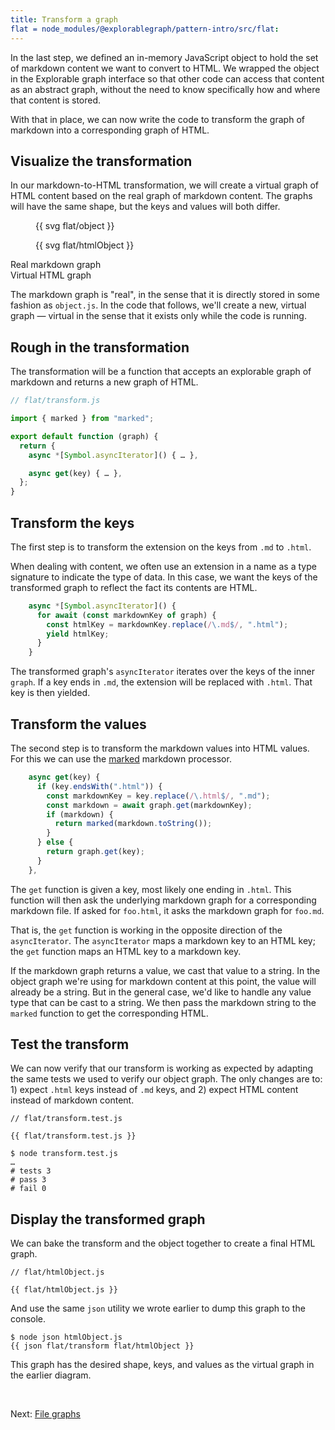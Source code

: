 ```yaml
---
title: Transform a graph
flat = node_modules/@explorablegraph/pattern-intro/src/flat:
---
```


In the last step, we defined an in-memory JavaScript object to hold the set of markdown content we want to convert to HTML. We wrapped the object in the Explorable graph interface so that other code can access that content as an abstract graph, without the need to know specifically how and where that content is stored.

With that in place, we can now write the code to transform the graph of markdown into a corresponding graph of HTML.

## Visualize the transformation

In our markdown-to-HTML transformation, we will create a virtual graph of HTML content based on the real graph of markdown content. The graphs will have the same shape, but the keys and values will both differ.

<div class="sideBySide" style="grid-template-columns: 1fr 1.4fr;">
  <figure>
    {{ svg flat/object }}
  </figure>
  <figure>
    {{ svg flat/htmlObject }}
  </figure>
  <figcaption>Real markdown graph</figcaption>
  <figcaption>Virtual HTML graph</figcaption>
</div>

The markdown graph is "real", in the sense that it is directly stored in some fashion as `object.js`. In the code that follows, we'll create a new, virtual graph — virtual in the sense that it exists only while the code is running.

## Rough in the transformation

The transformation will be a function that accepts an explorable graph of markdown and returns a new graph of HTML.

```js
// flat/transform.js

import { marked } from "marked";

export default function (graph) {
  return {
    async *[Symbol.asyncIterator]() { … },

    async get(key) { … },
  };
}
```

## Transform the keys

The first step is to transform the extension on the keys from `.md` to `.html`.

When dealing with content, we often use an extension in a name as a type signature to indicate the type of data. In this case, we want the keys of the transformed graph to reflect the fact its contents are HTML.

```js
    async *[Symbol.asyncIterator]() {
      for await (const markdownKey of graph) {
        const htmlKey = markdownKey.replace(/\.md$/, ".html");
        yield htmlKey;
      }
    }
```

The transformed graph's `asyncIterator` iterates over the keys of the inner `graph`. If a key ends in `.md`, the extension will be replaced with `.html`. That key is then yielded.

## Transform the values

The second step is to transform the markdown values into HTML values. For this we can use the [marked](https://github.com/markedjs/marked) markdown processor.

```js
    async get(key) {
      if (key.endsWith(".html")) {
        const markdownKey = key.replace(/\.html$/, ".md");
        const markdown = await graph.get(markdownKey);
        if (markdown) {
          return marked(markdown.toString());
        }
      } else {
        return graph.get(key);
      }
    },
```

The `get` function is given a key, most likely one ending in `.html`. This function will then ask the underlying markdown graph for a corresponding markdown file. If asked for `foo.html`, it asks the markdown graph for `foo.md`.

That is, the `get` function is working in the opposite direction of the `asyncIterator`. The `asyncIterator` maps a markdown key to an HTML key; the `get` function maps an HTML key to a markdown key.

If the markdown graph returns a value, we cast that value to a string. In the object graph we're using for markdown content at this point, the value will already be a string. But in the general case, we'd like to handle any value type that can be cast to a string. We then pass the markdown string to the `marked` function to get the corresponding HTML.

## Test the transform

We can now verify that our transform is working as expected by adapting the same tests we used to verify our object graph. The only changes are to: 1) expect `.html` keys instead of `.md` keys, and 2) expect HTML content instead of markdown content.

```{{'js'}}
// flat/transform.test.js

{{ flat/transform.test.js }}
```

```console
$ node transform.test.js
…
# tests 3
# pass 3
# fail 0
```

## Display the transformed graph

We can bake the transform and the object together to create a final HTML graph.

```{{'js'}}
// flat/htmlObject.js

{{ flat/htmlObject.js }}
```

And use the same `json` utility we wrote earlier to dump this graph to the console.

```console
$ node json htmlObject.js
{{ json flat/transform flat/htmlObject }}
```

This graph has the desired shape, keys, and values as the virtual graph in the earlier diagram.

&nbsp;

Next: [File graphs](filesGraph.html)
